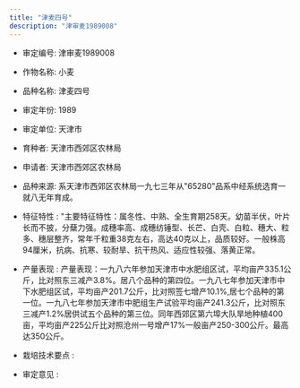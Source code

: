 ```yaml
---
title: "津麦四号"
description: "津审麦1989008"
---
```

* 审定编号:  津审麦1989008

*  作物名称:  小麦

*  品种名称:  津麦四号

*  审定年份:  1989

*  审定单位:  天津市

* 育种者:  天津市西郊区农林局

*  申请者:  天津市西郊区农林局

*  品种来源:  系天津市西郊区农林局一九七三年从"65280"品系中经系统选育一就八无年育成。

*  特征特性 : 
"主要特征特性：属冬性、中熟、全生育期258天。幼苗半伏，叶片长而不披，分蘖力强。成穗率高、成穗纺锤型、长芒、白壳、白粒、穗大、粒多、穗层整齐，常年千粒重38克左右，高达40克以上，品质较好。一般株高94厘米，抗病、抗寒、较耐旱、抗干热风、适应性较强、落黄正常。
 
*  产量表现 : 
产量表现：一九八六年参加天津市中水肥组区试，平均亩产335.1公斤，比对照东三减产3.8%。居八个品种的第四位。一九八七年参加天津市中下水肥组区试，平均亩产201.7公斤，比对照签七增产10.1%,居七个品种的第一位。一九八七年参加天津市中肥组生产试验平均亩产241.3公斤，比对照东三减产1.2%居供试五个品种的第三位。同年西郊区第六埠大队旱地种植400亩，平均亩产225公斤比对照沧州一号增产17%一般亩产250-300公斤。最高达350公斤。

*  栽培技术要点 : 


*  审定意见 : 

